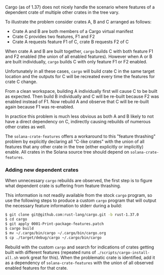 
Cargo (as of 1.37) does not nicely handle the scenario where features of a
dependent crate of multiple other crates in the tree vary.

To illustrate the problem consider crates A, B and C arranged as follows:
* Crate A and B are both members of a Cargo virtual manifest
* Crate C provides two features, F1 and F2
* Crate A requests feature F1 of C, crate B requests F2 of C

When crate A and B are built together, `cargo` builds C with both feature F1 and
F2 enabled (the union of all enabled features).  However when A or B are built
individually, `cargo` builds C with only feature F1 or F2 enabled.

Unfortunately in all these cases, `cargo` will build crate C in the same target
location and the outputs for C will be recreated every time the features for crate C
change.

From a clean workspace, building A individually first will cause C to be built
as expected.  Then build B individually and C will be re-built because F2 was
enabled instead of F1.  Now rebuild A and observe that C will be re-built again
because F1 was re-enabled.

In practice this problem is much less obvious as both A and B likely to not have
a direct dependency on C, indirectly causing rebuilds of numerous other crates as well.

The `solana-crate-features` offers a workaround to this "feature thrashing"
problem by explicitly declaring all "C-like crates" with the union of all features
that any other crate in the tree (either explicitly or implicitly) enable.  All
crates in the Solana source tree should depend on `solana-crate-features`.

### Adding new dependent crates
When unnecessary `cargo` rebuilds are observed, the first step is to figure what
dependent crate is suffering from feature thrashing.

This information is not readily available from the stock `cargo` program, so use
the following steps to produce a custom `cargo` program that will output the
necessary feature information to stderr during a build:
```bash
$ git clone git@github.com:rust-lang/cargo.git -b rust-1.37.0
$ cd cargo
$ git apply 0001-Print-package-features.patch
$ cargo build
$ mv ~/.cargo/bin/cargo ~/.cargo/bin/cargo.org
$ cp ./target/debug/cargo ~/.cargo/bin/cargo
```

Rebuild with the custom `cargo` and search for indications of crates getting
built with different features (repeated runs of `./scripts/cargo-install-all.sh`
work great for this).  When the problematic crate is identified, add it as a
dependency of `solana-crate-features` with the union of all observed enabled
features for that crate.
